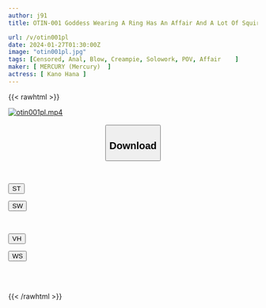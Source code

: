 ```yaml
---
author: j91
title: OTIN-001 Goddess Wearing A Ring Has An Affair And A Lot Of Squirting! 2-hole Sex Creampie. Husband Releases His Desires By Raping The Anus He Doesn't Know About. Hana Kanno

url: /v/otin001pl
date: 2024-01-27T01:30:00Z
image: "otin001pl.jpg"
tags: [Censored, Anal, Blow, Creampie, Solowork, POV, Affair	]
maker: [ MERCURY (Mercury)  ]
actress: [ Kano Hana ]
---
```



{{< rawhtml >}}

<div class="video" data-videoid="dP7PP3obx9UkOYm">
    <a href="javascript:;">
        <img src="/v/otin001pl/otin001pl.jpg" width="WIDTH" height="HEIGHT" alt="otin001pl.mp4" loading="lazy">
    </a>
</div>

<script type="text/javascript" src="https://j91.asia/asset/on-demand-st.js"></script>

<br>
  <link rel="stylesheet" href="https://j91.asia/asset/bs5.css">
  
  <center>
  <button class="btn btn-primary" type="button" data-bs-toggle="collapse" data-bs-target=".multi-collapse" aria-expanded="false" aria-controls="multiCollapseExample1 multiCollapseExample2"><h2>Download</h2></button></center>
</p>
<div class="row">
  <div class="col">
    <div class="collapse multi-collapse" id="multiCollapseExample1">
      <div class="card card-body">
	      	      <br>
<div class="buttons">  
<p><a href="https://streamtape.to/v/dP7PP3obx9UkOYm" target="_blank"><button class="btn-hover color-3"><i class="fa fa-download"></i> ST</button></a></p>
<p><a href="https://flaswish.com/351nian8bto7" target="_blank"><button class="btn-hover color-2"><i class="fa fa-download"></i> SW</button></a></p></div>
    </div>
  </div>
</div>
  <div class="col">
    <div class="collapse multi-collapse" id="multiCollapseExample2">
      <div class="card card-body">
	      <br>
<div class="buttons">
<p><a href="https://vidhidepro.com/f/370wqbv5q3s1" target="_blank"><button class="btn-hover color-9"><i class="fa fa-download"></i> VH</button></a></p>
<p><a href="https://wolfstream.tv/aao5ff8hv5fc" target="_blank"><button class="btn-hover color-8"><i class="fa fa-download"></i> WS</button></a></p></div>
<br><br>
      </div>
    </div>
  </div>
</div>

{{< /rawhtml >}}
